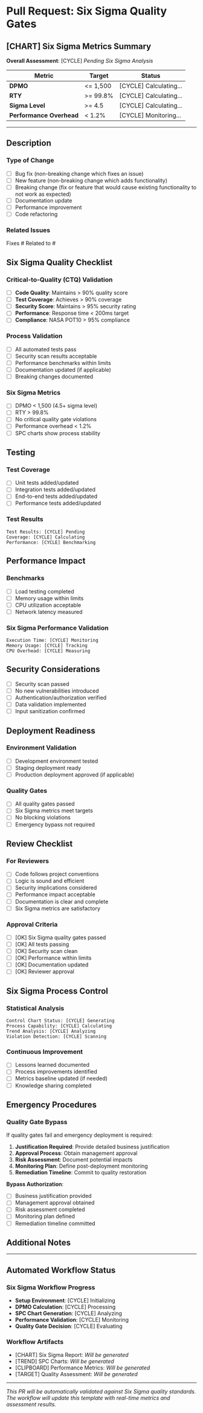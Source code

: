 # Pull Request: Six Sigma Quality Gates

## [CHART] Six Sigma Metrics Summary

<!-- This section will be automatically updated by the Six Sigma workflow -->

**Overall Assessment**: [CYCLE] *Pending Six Sigma Analysis*

| Metric | Target | Status |
|--------|--------|---------|
| **DPMO** | <= 1,500 | [CYCLE] Calculating... |
| **RTY** | >= 99.8% | [CYCLE] Calculating... |
| **Sigma Level** | >= 4.5 | [CYCLE] Calculating... |
| **Performance Overhead** | < 1.2% | [CYCLE] Monitoring... |

---

## Description

<!-- Describe your changes in detail -->

### Type of Change
- [ ] Bug fix (non-breaking change which fixes an issue)
- [ ] New feature (non-breaking change which adds functionality)
- [ ] Breaking change (fix or feature that would cause existing functionality to not work as expected)
- [ ] Documentation update
- [ ] Performance improvement
- [ ] Code refactoring

### Related Issues
<!-- Link any related issues using #issue-number -->

Fixes #
Related to #

## Six Sigma Quality Checklist

### Critical-to-Quality (CTQ) Validation
- [ ] **Code Quality**: Maintains > 90% quality score
- [ ] **Test Coverage**: Achieves > 90% coverage
- [ ] **Security Score**: Maintains > 95% security rating
- [ ] **Performance**: Response time < 200ms target
- [ ] **Compliance**: NASA POT10 > 95% compliance

### Process Validation
- [ ] All automated tests pass
- [ ] Security scan results acceptable
- [ ] Performance benchmarks within limits
- [ ] Documentation updated (if applicable)
- [ ] Breaking changes documented

### Six Sigma Metrics
- [ ] DPMO < 1,500 (4.5+ sigma level)
- [ ] RTY > 99.8%
- [ ] No critical quality gate violations
- [ ] Performance overhead < 1.2%
- [ ] SPC charts show process stability

## Testing

### Test Coverage
- [ ] Unit tests added/updated
- [ ] Integration tests added/updated
- [ ] End-to-end tests added/updated
- [ ] Performance tests added/updated

### Test Results
<!-- Will be populated by Six Sigma workflow -->

```
Test Results: [CYCLE] Pending
Coverage: [CYCLE] Calculating
Performance: [CYCLE] Benchmarking
```

## Performance Impact

### Benchmarks
- [ ] Load testing completed
- [ ] Memory usage within limits
- [ ] CPU utilization acceptable
- [ ] Network latency measured

### Six Sigma Performance Validation
<!-- Automated performance monitoring results -->

```
Execution Time: [CYCLE] Monitoring
Memory Usage: [CYCLE] Tracking
CPU Overhead: [CYCLE] Measuring
```

## Security Considerations

- [ ] Security scan passed
- [ ] No new vulnerabilities introduced
- [ ] Authentication/authorization verified
- [ ] Data validation implemented
- [ ] Input sanitization confirmed

## Deployment Readiness

### Environment Validation
- [ ] Development environment tested
- [ ] Staging deployment ready
- [ ] Production deployment approved (if applicable)

### Quality Gates
- [ ] All quality gates passed
- [ ] Six Sigma metrics meet targets
- [ ] No blocking violations
- [ ] Emergency bypass not required

## Review Checklist

### For Reviewers
- [ ] Code follows project conventions
- [ ] Logic is sound and efficient
- [ ] Security implications considered
- [ ] Performance impact acceptable
- [ ] Documentation is clear and complete
- [ ] Six Sigma metrics are satisfactory

### Approval Criteria
- [ ] [OK] Six Sigma quality gates passed
- [ ] [OK] All tests passing
- [ ] [OK] Security scan clean
- [ ] [OK] Performance within limits
- [ ] [OK] Documentation updated
- [ ] [OK] Reviewer approval

## Six Sigma Process Control

### Statistical Analysis
<!-- Automated SPC analysis results -->

```
Control Chart Status: [CYCLE] Generating
Process Capability: [CYCLE] Calculating
Trend Analysis: [CYCLE] Analyzing
Violation Detection: [CYCLE] Scanning
```

### Continuous Improvement
- [ ] Lessons learned documented
- [ ] Process improvements identified
- [ ] Metrics baseline updated (if needed)
- [ ] Knowledge sharing completed

## Emergency Procedures

### Quality Gate Bypass
<!-- Only for emergency situations -->

If quality gates fail and emergency deployment is required:

1. **Justification Required**: Provide detailed business justification
2. **Approval Process**: Obtain management approval
3. **Risk Assessment**: Document potential impacts
4. **Monitoring Plan**: Define post-deployment monitoring
5. **Remediation Timeline**: Commit to quality restoration

**Bypass Authorization**:
- [ ] Business justification provided
- [ ] Management approval obtained
- [ ] Risk assessment completed
- [ ] Monitoring plan defined
- [ ] Remediation timeline committed

## Additional Notes

<!-- Add any additional context, screenshots, or special instructions -->

---

## Automated Workflow Status

<!-- This section is automatically updated by GitHub Actions -->

### Six Sigma Workflow Progress

- **Setup Environment**: [CYCLE] Initializing
- **DPMO Calculation**: [CYCLE] Processing
- **SPC Chart Generation**: [CYCLE] Analyzing
- **Performance Validation**: [CYCLE] Monitoring
- **Quality Gate Decision**: [CYCLE] Evaluating

### Workflow Artifacts

- [CHART] Six Sigma Report: *Will be generated*
- [TREND] SPC Charts: *Will be generated*
- [CLIPBOARD] Performance Metrics: *Will be generated*
- [TARGET] Quality Assessment: *Will be generated*

---

*This PR will be automatically validated against Six Sigma quality standards. The workflow will update this template with real-time metrics and assessment results.*